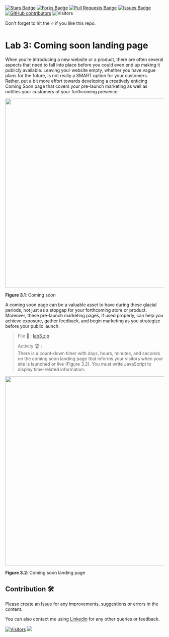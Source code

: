 <a href="https://github.com/drshahizan/learn-php/stargazers"><img src="https://img.shields.io/github/stars/drshahizan/learn-php" alt="Stars Badge"/></a>
<a href="https://github.com/drshahizan/learn-php/network/members"><img src="https://img.shields.io/github/forks/drshahizan/learn-php" alt="Forks Badge"/></a>
<a href="https://github.com/drshahizan/learn-php/pulls"><img src="https://img.shields.io/github/issues-pr/drshahizan/learn-php" alt="Pull Requests Badge"/></a>
<a href="https://github.com/drshahizan/learn-php/issues"><img src="https://img.shields.io/github/issues/drshahizan/learn-php" alt="Issues Badge"/></a>
<a href="https://github.com/drshahizan/learn-php/graphs/contributors"><img alt="GitHub contributors" src="https://img.shields.io/github/contributors/drshahizan/learn-php?color=2b9348"></a>
![Visitors](https://api.visitorbadge.io/api/visitors?path=https%3A%2F%2Fgithub.com%2Fdrshahizan%2Flearn-php&labelColor=%23d9e3f0&countColor=%23697689&style=flat)

Don't forget to hit the :star: if you like this repo.

# Lab 3: Coming soon landing page

When you’re introducing a new website or a product, there are often several aspects that need to fall into place before you could even end up making it publicly available. Leaving your website empty, whether you have vague plans for the future, is not really a SMART option for your customers. Rather, put a bit more effort towards developing a creatively enticing Coming Soon page that covers your pre-launch marketing as well as notifies your customers of your forthcoming presence.

<img src="./download/l3int-a.png" width="600" />

**Figure 3.1**: Coming soon

A coming soon page can be a valuable asset to have during these glacial periods, not just as a stopgap for your forthcoming store or product. Moreover, these pre-launch marketing pages, if used properly, can help you achieve exposure, gather feedback, and begin marketing as you strategize before your public launch.

> File 📁 : [lab3.zip](./download/lab3.zip?raw=true)
> 
> Activity 🏆 :<br>
>There is a count-down timer with days, hours, minutes, and seconds on the coming soon landing page that informs your visitors when your site is launched or live (Figure 3.2). You must write JavaScript to display time-related information.
> 

<img src="./download/l3int-b.png" width="600" />

**Figure 3.2**: Coming soon landing page


## Contribution 🛠️
Please create an [Issue](https://github.com/drshahizan/learn-php/issues) for any improvements, suggestions or errors in the content.

You can also contact me using [Linkedin](https://www.linkedin.com/in/drshahizan/) for any other queries or feedback.

[![Visitors](https://api.visitorbadge.io/api/visitors?path=https%3A%2F%2Fgithub.com%2Fdrshahizan&labelColor=%23697689&countColor=%23555555&style=plastic)](https://visitorbadge.io/status?path=https%3A%2F%2Fgithub.com%2Fdrshahizan)
![](https://hit.yhype.me/github/profile?user_id=81284918)

